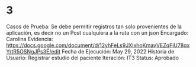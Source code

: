 # 3

Casos de Prueba: Se debe permitir registros tan solo provenientes de la aplicación, es decir no un Post cualquiera a la ruta con un json
Encargado: Carolina
Evidencia: https://docs.google.com/document/d/12yhFeLs9JXIxhoKmavVEZqFiU78qxYrtR5OSNgJPs3E/edit
Fecha de Ejecución: May 29, 2022
Historia de Usuario: Registrar estudio del paciente
Iteración: IT3
Status: Aprobado